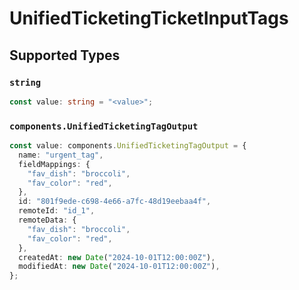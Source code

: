 # UnifiedTicketingTicketInputTags


## Supported Types

### `string`

```typescript
const value: string = "<value>";
```

### `components.UnifiedTicketingTagOutput`

```typescript
const value: components.UnifiedTicketingTagOutput = {
  name: "urgent_tag",
  fieldMappings: {
    "fav_dish": "broccoli",
    "fav_color": "red",
  },
  id: "801f9ede-c698-4e66-a7fc-48d19eebaa4f",
  remoteId: "id_1",
  remoteData: {
    "fav_dish": "broccoli",
    "fav_color": "red",
  },
  createdAt: new Date("2024-10-01T12:00:00Z"),
  modifiedAt: new Date("2024-10-01T12:00:00Z"),
};
```


